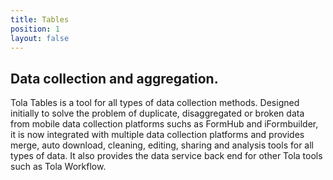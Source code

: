 ```yaml
---
title: Tables
position: 1
layout: false
---
```


## Data collection and aggregation.

Tola Tables is a tool for all types of data collection methods.  Designed initially to solve the problem of duplicate, disaggregated or broken data from mobile data collection platforms suchs as FormHub and iFormbuilder, it is now integrated with multiple data collection platforms and provides merge, auto download, cleaning, editing, sharing and analysis tools for all types of data.  It also provides the data service back end for other Tola tools such as Tola Workflow.